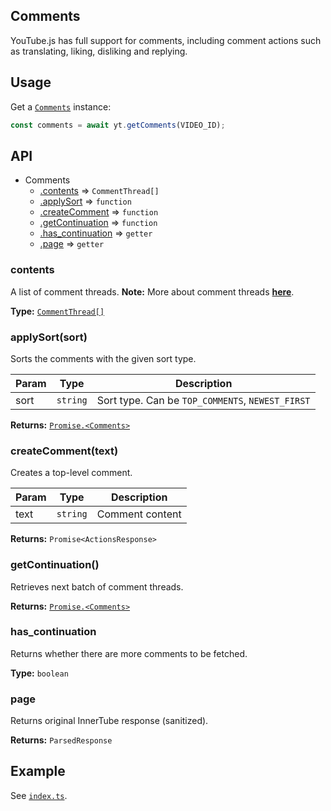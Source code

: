 ## Comments
YouTube.js has full support for comments, including comment actions such as translating, liking, disliking and replying.

## Usage
Get a [`Comments`](../../src/parser/youtube/Comments.ts) instance:

```js
const comments = await yt.getComments(VIDEO_ID);
```

## API
* Comments
  * [.contents](#commentthread) ⇒ `CommentThread[]`
  * [.applySort](#applysort) ⇒ `function`
  * [.createComment](#createComment) ⇒ `function`
  * [.getContinuation](#getc) ⇒ `function`
  * [.has_continuation](#has_continuation) ⇒ `getter`
  * [.page](#page) ⇒ `getter`

<a name="commentthread"></a>
### contents
A list of comment threads. **Note:** More about comment threads [**here**](./CommentThread.md).

**Type:** [`CommentThread[]`](../../src/parser/classes/comments/CommentThread.ts)

<a name="applysort"></a>
### applySort(sort)
Sorts the comments with the given sort type.

| Param | Type | Description |
| --- | --- | --- |
| sort | `string` | Sort type. Can be `TOP_COMMENTS`, `NEWEST_FIRST` |

**Returns:** [`Promise.<Comments>`](../../src/parser/youtube/Comments.ts)

<a name="createComment"></a>
### createComment(text)
Creates a top-level comment.

| Param | Type | Description |
| --- | --- | --- |
| text | `string` | Comment content |

**Returns:** `Promise<ActionsResponse>`

<a name="getc"></a>
### getContinuation()
Retrieves next batch of comment threads.

**Returns:** [`Promise.<Comments>`](../../src/parser/youtube/Comments.ts)

<a name="has_continuation"></a>
### has_continuation
Returns whether there are more comments to be fetched.

**Type:** `boolean`

<a name="page"></a>
### page
Returns original InnerTube response (sanitized).

**Returns:** `ParsedResponse`

## Example
See [`index.ts`]('./index.ts').